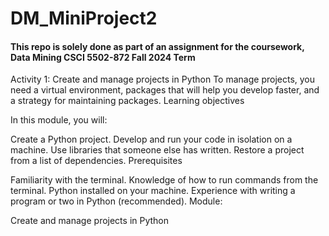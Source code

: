 # DM_MiniProject2

#### This repo is solely done as part of an assignment for the coursework, Data Mining CSCI 5502-872 Fall 2024 Term

Activity 1: Create and manage projects in Python 
To manage projects, you need a virtual environment, packages that will help you develop faster, and a strategy for maintaining packages.
Learning objectives

In this module, you will:

Create a Python project.
Develop and run your code in isolation on a machine.
Use libraries that someone else has written.
Restore a project from a list of dependencies.
Prerequisites

Familiarity with the terminal.
Knowledge of how to run commands from the terminal.
Python installed on your machine.
Experience with writing a program or two in Python (recommended).
Module: 

Create and manage projects in Python

